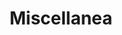 ---
layout: page
title: Miscellanea
nav: true
nav_order: 4
dropdown: true
children: 
    - title: Service
      permalink: /service/
    - title: divider
    - title: Honors and Awards
      permalink: /honors/
---